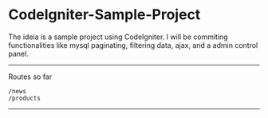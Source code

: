 CodeIgniter-Sample-Project
==========================

The ideia is a sample project using CodeIgniter. 
I will be commiting functionalities like mysql paginating, filtering data, ajax, and a admin control panel.


------------------------------------------------------------------

Routes so far

```
/news
/products
```

------------------------------------------------------------------
